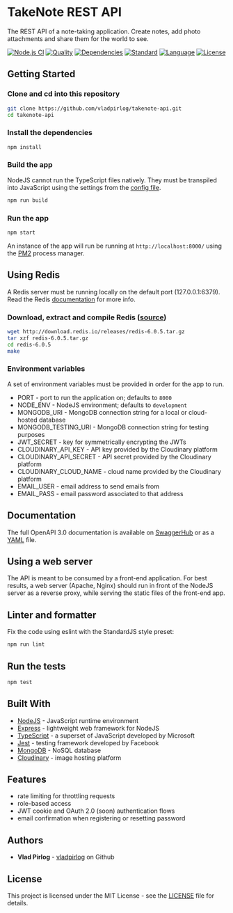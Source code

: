 # TakeNote REST API

The REST API of a note-taking application. Create notes, add photo attachments and share them for the world to see.

[![Node.js CI](https://github.com/vladpirlog/takenote-api/workflows/Node.js%20CI/badge.svg)](https://github.com/vladpirlog/takenote-api/actions)
[![Quality](https://img.shields.io/scrutinizer/quality/g/vladpirlog/takenote-api)](https://scrutinizer-ci.com/)
[![Dependencies](https://img.shields.io/david/vladpirlog/takenote-api)](package.json)
[![Standard](https://img.shields.io/badge/code%20style-standard-brightgreen?style=flat)](https://www.npmjs.com/package/eslint)
[![Language](https://img.shields.io/github/languages/top/vladpirlog/takenote-api)](https://github.com/vladpirlog/takenote-api)
[![License](https://img.shields.io/github/license/vladpirlog/takenote-api)](LICENSE)

## Getting Started

### Clone and cd into this repository

```bash
git clone https://github.com/vladpirlog/takenote-api.git
cd takenote-api
```

### Install the dependencies

```bash
npm install
```

### Build the app

NodeJS cannot run the TypeScript files natively. They must be transpiled into JavaScript using the settings from the [config file](tsconfig.json).

```bash
npm run build
```

### Run the app

```bash
npm start
```

An instance of the app will run be running at `http://localhost:8000/` using the [PM2](https://pm2.keymetrics.io/) process manager.

## Using Redis

A Redis server must be running locally on the default port (127.0.0.1:6379). Read the Redis [documentation](https://redis.io/documentation) for more info.

### Download, extract and compile Redis ([source](https://redis.io/download#installation))

```bash
wget http://download.redis.io/releases/redis-6.0.5.tar.gz
tar xzf redis-6.0.5.tar.gz
cd redis-6.0.5
make
```

### Environment variables

A set of environment variables must be provided in order for the app to run.

* PORT - port to run the application on; defaults to `8000`
* NODE_ENV - NodeJS environment; defaults to `development`
* MONGODB_URI - MongoDB connection string for a local or cloud-hosted database
* MONGODB_TESTING_URI - MongoDB connection string for testing purposes
* JWT_SECRET - key for symmetrically encrypting the JWTs
* CLOUDINARY_API_KEY - API key provided by the Cloudinary platform
* CLOUDINARY_API_SECRET - API secret provided by the Cloudinary platform
* CLOUDINARY_CLOUD_NAME - cloud name provided by the Cloudinary platform
* EMAIL_USER - email address to send emails from
* EMAIL_PASS - email password associated to that address

## Documentation

The full OpenAPI 3.0 documentation is available on [SwaggerHub](https://app.swaggerhub.com/apis/vladpirlog/takenote-express/1.0.0) or as a [YAML](openapi-docs.yaml) file.

## Using a web server

The API is meant to be consumed by a front-end application. For best results, a web server (Apache, Nginx) should run in front of the NodeJS server as a reverse proxy, while serving the static files of the front-end app.

## Linter and formatter

Fix the code using eslint with the StandardJS style preset:

```bash
npm run lint
```

## Run the tests

```bash
npm test
```

## Built With

* [NodeJS](https://nodejs.org/) - JavaScript runtime environment
* [Express](https://expressjs.com/) - lightweight web framework for NodeJS
* [TypeScript](https://www.typescriptlang.org/) - a superset of JavaScript developed by Microsoft
* [Jest](https://jestjs.io/) - testing framework developed by Facebook
* [MongoDB](https://www.mongodb.com/) - NoSQL database
* [Cloudinary](https://cloudinary.com/) - image hosting platform

## Features

* rate limiting for throttling requests
* role-based access
* JWT cookie and OAuth 2.0 (soon) authentication flows
* email confirmation when registering or resetting password

## Authors

* **Vlad Pirlog** - [vladpirlog](https://github.com/vladpirlog) on Github

## License

This project is licensed under the MIT License - see the [LICENSE](LICENSE) file for details.

